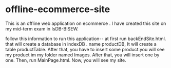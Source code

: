 # offline-ecommerce-site
This is an offline web application on ecommerce . I have created this site on my mid-term exam in IsDB-BISEW.

follow this information to run this application--
at first run backEndSite.html. that will create a database in indexDB . name productDB, It will create a table productTable.
After that, you have to insert some product.you will see my product im my folder named Images.
After that, you will insert one by one.
Then, run MainPage.html.
Now, you will see my site.
